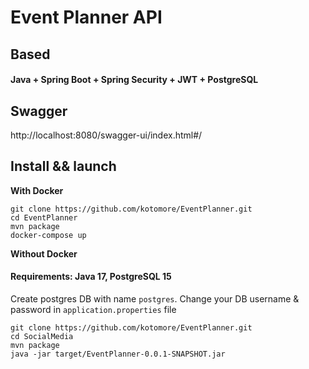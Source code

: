 # Event Planner API

## Based
#### Java + Spring Boot + Spring Security + JWT + PostgreSQL


## Swagger
http://localhost:8080/swagger-ui/index.html#/


## Install && launch

<b>With Docker</b>
```
git clone https://github.com/kotomore/EventPlanner.git
cd EventPlanner
mvn package
docker-compose up
```

<b>Without Docker</b>
#### Requirements: Java 17, PostgreSQL 15


Create postgres DB with name `postgres`.
Change your DB username & password in `application.properties` file


```
git clone https://github.com/kotomore/EventPlanner.git
cd SocialMedia
mvn package
java -jar target/EventPlanner-0.0.1-SNAPSHOT.jar
```

